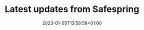 ---
language: "en"
title: "Latest updates from Safespring"
intro: "Reading our blog is a great way to stay up-to-date on the latest industry trends, learn about new products and services, and gain valuable insights from our team of experts."
date: 2023-01-05T13:58:58+01:00
draft: false
section: "Safespring"
nosidebar: "x"
fullwidth: "yes"
---